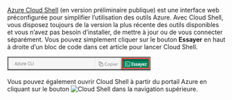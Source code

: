 
[Azure Cloud Shell](../articles/cloud-shell/quickstart.md) (en version préliminaire publique) est une interface web préconfigurée pour simplifier l’utilisation des outils Azure. Avec Cloud Shell, vous disposez toujours de la version la plus récente des outils disponibles et vous n’avez pas besoin d’installer, de mettre à jour ou de vous connecter séparément. Vous pouvez simplement cliquer sur le bouton **Essayer** en haut à droite d’un bloc de code dans cet article pour lancer Cloud Shell.

![Cloud Shell](./media/cloud-shell-try-it/cli-try-it.png)

Vous pouvez également ouvrir Cloud Shell à partir du portail Azure en cliquant sur le bouton ![Cloud Shell](./media/cloud-shell-try-it/cs-button.png) dans la navigation supérieure. 
 








